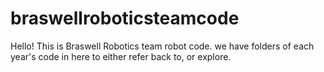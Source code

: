 # braswellroboticsteamcode
Hello!
This is Braswell Robotics team robot code.
we have folders of each year's code in here to either refer back to, or explore. 
